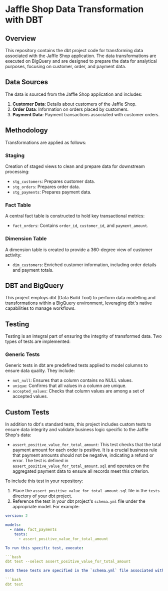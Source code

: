 # Jaffle Shop Data Transformation with DBT

## Overview

This repository contains the dbt project code for transforming data associated with the Jaffle Shop application. The data transformations are executed on BigQuery and are designed to prepare the data for analytical purposes, focusing on customer, order, and payment data.

## Data Sources

The data is sourced from the Jaffle Shop application and includes:

1. **Customer Data**: Details about customers of the Jaffle Shop.
2. **Order Data**: Information on orders placed by customers.
3. **Payment Data**: Payment transactions associated with customer orders.

## Methodology

Transformations are applied as follows:

### Staging

Creation of staged views to clean and prepare data for downstream processing:

- `stg_customers`: Prepares customer data.
- `stg_orders`: Prepares order data.
- `stg_payments`: Prepares payment data.

### Fact Table

A central fact table is constructed to hold key transactional metrics:

- `fact_orders`: Contains `order_id`, `customer_id`, and `payment_amount`.

### Dimension Table

A dimension table is created to provide a 360-degree view of customer activity:

- `dim_customers`: Enriched customer information, including order details and payment totals.

## DBT and BigQuery

This project employs dbt (Data Build Tool) to perform data modelling and transformations within a BigQuery environment, leveraging dbt's native capabilities to manage workflows.

## Testing

Testing is an integral part of ensuring the integrity of transformed data. Two types of tests are implemented:

### Generic Tests

Generic tests in dbt are predefined tests applied to model columns to ensure data quality. They include:

- `not_null`: Ensures that a column contains no NULL values.
- `unique`: Confirms that all values in a column are unique.
- `accepted_values`: Checks that column values are among a set of accepted values.

## Custom Tests

In addition to dbt's standard tests, this project includes custom tests to ensure data integrity and validate business logic specific to the Jaffle Shop's data:

- `assert_positive_value_for_total_amount`: This test checks that the total payment amount for each order is positive. It is a crucial business rule that payment amounts should not be negative, indicating a refund or error. The test is defined in `assert_positive_value_for_total_amount.sql` and operates on the aggregated payment data to ensure all records meet this criterion.

To include this test in your repository:

1. Place the `assert_positive_value_for_total_amount.sql` file in the `tests` directory of your dbt project.
2. Reference the test in your dbt project's `schema.yml` file under the appropriate model. For example:

```yaml
version: 2

models:
  - name: fact_payments
    tests:
      - assert_positive_value_for_total_amount

To run this specific test, execute:

```bash
dbt test --select assert_positive_value_for_total_amount

Both these tests are specified in the `schema.yml` file associated with each model and are run using:

```bash
dbt test
